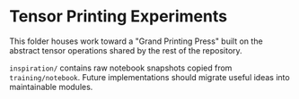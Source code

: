 # Tensor Printing Experiments

This folder houses work toward a "Grand Printing Press" built on the abstract
tensor operations shared by the rest of the repository.

`inspiration/` contains raw notebook snapshots copied from `training/notebook`.
Future implementations should migrate useful ideas into maintainable modules.
